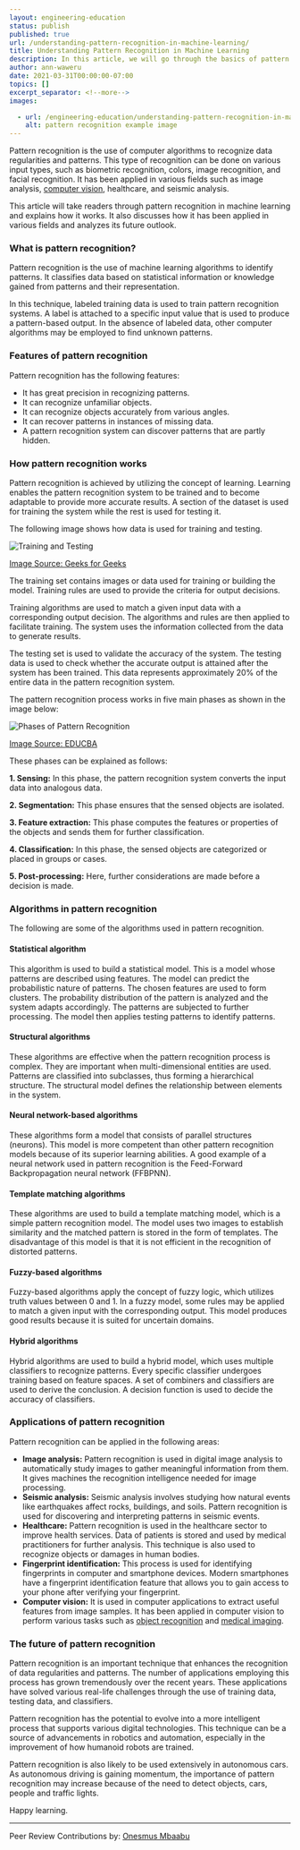 ```yaml
---
layout: engineering-education
status: publish
published: true
url: /understanding-pattern-recognition-in-machine-learning/
title: Understanding Pattern Recognition in Machine Learning
description: In this article, we will go through the basics of pattern recognition in machine learning. This article will provide an overview of how this phenomenon works and highlight some of the algorithms used in pattern recognition.   
author: ann-waweru
date: 2021-03-31T00:00:00-07:00
topics: []
excerpt_separator: <!--more-->
images:

  - url: /engineering-education/understanding-pattern-recognition-in-machine-learning/hero.jpg
    alt: pattern recognition example image
---
```

Pattern recognition is the use of computer algorithms to recognize data regularities and patterns. This type of recognition can be done on various input types, such as biometric recognition, colors, image recognition, and facial recognition. It has been applied in various fields such as image analysis, [computer vision](https://www.section.io/engineering-education/computer-vision-straight-lines/), healthcare, and seismic analysis.
<!--more-->
This article will take readers through pattern recognition in machine learning and explains how it works. It also discusses how it has been applied in various fields and analyzes its future outlook.

### What is pattern recognition?
Pattern recognition is the use of machine learning algorithms to identify patterns. It classifies data based on statistical information or knowledge gained from patterns and their representation. 

In this technique, labeled training data is used to train pattern recognition systems. A label is attached to a specific input value that is used to produce a pattern-based output. In the absence of labeled data, other computer algorithms may be employed to find unknown patterns.   

### Features of pattern recognition
Pattern recognition has the following features:
- It has great precision in recognizing patterns.
- It can recognize unfamiliar objects.
- It can recognize objects accurately from various angles.
- It can recover patterns in instances of missing data.
- A pattern recognition system can discover patterns that are partly hidden. 
  
### How pattern recognition works
Pattern recognition is achieved by utilizing the concept of learning. Learning enables the pattern recognition system to be trained and to become adaptable to provide more accurate results. A section of the dataset is used for training the system while the rest is used for testing it. 

The following image shows how data is used for training and testing. 

![Training and Testing](/understanding-pattern-recognition-in-machine-learning/training-and-testing.png)

[Image Source: Geeks for Geeks](https://media.geeksforgeeks.org/wp-content/uploads/patt_intro.png)

The training set contains images or data used for training or building the model. Training rules are used to provide the criteria for output decisions. 

Training algorithms are used to match a given input data with a corresponding output decision. The algorithms and rules are then applied to facilitate training. The system uses the information collected from the data to generate results. 

The testing set is used to validate the accuracy of the system. The testing data is used to check whether the accurate output is attained after the system has been trained. This data represents approximately 20% of the entire data in the pattern recognition system. 

The pattern recognition process works in five main phases as shown in the image below:

![Phases of Pattern Recognition](/understanding-pattern-recognition-in-machine-learning/phases-of-pattern-recognition.jpg)

[Image Source: EDUCBA](https://cdn.educba.com/academy/wp-content/uploads/2020/01/pattern-2.jpg)

These phases can be explained as follows:

**1. Sensing:** In this phase, the pattern recognition system converts the input data into analogous data. 

**2. Segmentation:** This phase ensures that the sensed objects are isolated.

**3. Feature extraction:** This phase computes the features or properties of the objects and sends them for further classification. 

**4. Classification:** In this phase, the sensed objects are categorized or placed in groups or cases. 

**5. Post-processing:** Here, further considerations are made before a decision is made. 

### Algorithms in pattern recognition
The following are some of the algorithms used in pattern recognition. 

#### Statistical algorithm
This algorithm is used to build a statistical model. This is a model whose patterns are described using features. The model can predict the probabilistic nature of patterns. The chosen features are used to form clusters. The probability distribution of the pattern is analyzed and the system adapts accordingly. The patterns are subjected to further processing. The model then applies testing patterns to identify patterns. 

#### Structural algorithms
These algorithms are effective when the pattern recognition process is complex. They are important when multi-dimensional entities are used. Patterns are classified into subclasses, thus forming a hierarchical structure. The structural model defines the relationship between elements in the system. 

#### Neural network-based algorithms
These algorithms form a model that consists of parallel structures (neurons). This model is more competent than other pattern recognition models because of its superior learning abilities. A good example of a neural network used in pattern recognition is the Feed-Forward Backpropagation neural network (FFBPNN). 

#### Template matching algorithms
These algorithms are used to build a template matching model, which is a simple pattern recognition model. The model uses two images to establish similarity and the matched pattern is stored in the form of templates. The disadvantage of this model is that it is not efficient in the recognition of distorted patterns.

#### Fuzzy-based algorithms
Fuzzy-based algorithms apply the concept of fuzzy logic, which utilizes truth values between 0 and 1. In a fuzzy model, some rules may be applied to match a given input with the corresponding output. This model produces good results because it is suited for uncertain domains. 

#### Hybrid algorithms
Hybrid algorithms are used to build a hybrid model, which uses multiple classifiers to recognize patterns. Every specific classifier undergoes training based on feature spaces. A set of combiners and classifiers are used to derive the conclusion. A decision function is used to decide the accuracy of classifiers. 

### Applications of pattern recognition
Pattern recognition can be applied in the following areas:
- **Image analysis:** Pattern recognition is used in digital image analysis to automatically study images to gather meaningful information from them. It gives machines the recognition intelligence needed for image processing. 
- **Seismic analysis:** Seismic analysis involves studying how natural events like earthquakes affect rocks, buildings, and soils. Pattern recognition is used for discovering and interpreting patterns in seismic events. 
- **Healthcare:** Pattern recognition is used in the healthcare sector to improve health services. Data of patients is stored and used by medical practitioners for further analysis. This technique is also used to recognize objects or damages in human bodies. 
- **Fingerprint identification:** This process is used for identifying fingerprints in computer and smartphone devices. Modern smartphones have a fingerprint identification feature that allows you to gain access to your phone after verifying your fingerprint. 
- **Computer vision:** It is used in computer applications to extract useful features from image samples. It has been applied in computer vision to perform various tasks such as [object recognition](https://en.wikipedia.org/wiki/Outline_of_object_recognition) and [medical imaging](https://en.wikipedia.org/wiki/Medical_imaging). 
  
### The future of pattern recognition
Pattern recognition is an important technique that enhances the recognition of data regularities and patterns. The number of applications employing this process has grown tremendously over the recent years. These applications have solved various real-life challenges through the use of training data, testing data, and classifiers. 

Pattern recognition has the potential to evolve into a more intelligent process that supports various digital technologies. This technique can be a source of advancements in robotics and automation, especially in the improvement of how humanoid robots are trained. 

Pattern recognition is also likely to be used extensively in autonomous cars. As autonomous driving is gaining momentum, the importance of pattern recognition may increase because of the need to detect objects, cars, people and traffic lights.

Happy learning.

---
Peer Review Contributions by: [Onesmus Mbaabu](/authors/onesmus-mbaabu/)
